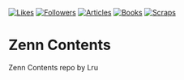 
[![Likes](https://badgen.org/img/zenn/lru/likes?style=for-the-badge)](https://zenn.dev/lru)
[![Followers](https://badgen.org/img/zenn/lru/followers?style=for-the-badge)](https://zenn.dev/lru)
[![Articles](https://badgen.org/img/zenn/lru/articles?style=for-the-badge)](https://zenn.dev/lru)
[![Books](https://badgen.org/img/zenn/lru/books?style=for-the-badge)](https://zenn.dev/lru?tab=books)
[![Scraps](https://badgen.org/img/zenn/lru/scraps?style=for-the-badge)](https://zenn.dev/lru?tab=scraps)

# Zenn Contents

Zenn Contents repo by Lru

